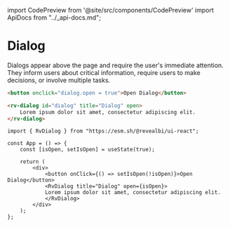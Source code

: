 import CodePreview from '@site/src/components/CodePreview'
import ApiDocs from "../_api-docs.md";

# Dialog

Dialogs appear above the page and require the user's immediate attention. They inform users about critical information, require users to make decisions, or involve multiple tasks.

<CodePreview previewHeight="450" sourceOpen="true">

```html
<button onclick="dialog.open = true">Open Dialog</button>

<rv-dialog id="dialog" title="Dialog" open>
    Lorem ipsum dolor sit amet, consectetur adipiscing elit.
</rv-dialog>
```

```tsx
import { RvDialog } from "https://esm.sh/@revealbi/ui-react";

const App = () => {
    const [isOpen, setIsOpen] = useState(true);

    return (
        <div>
            <button onClick={() => setIsOpen(!isOpen)}>Open Dialog</button>
            <RvDialog title="Dialog" open={isOpen}>
            Lorem ipsum dolor sit amet, consectetur adipiscing elit.
            </RvDialog>
        </div>
    );
};
```

</CodePreview>

<ApiDocs path="dialog/dialog.component.ts" />
